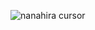 ![nanahira cursor](https://github.com/Thike02/Nanahira_Cursor/assets/89530251/d3d03289-3965-4ae6-8ace-058ad83a9a0c)
